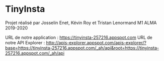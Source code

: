 # TinyInsta

Projet réalisé par Josselin Enet, Kévin Roy et Tristan Lenormand
M1 ALMA 2019-2020

URL de notre application : https://tinyinsta-257216.appspot.com
URL de notre API Explorer : http://apis-explorer.appspot.com/apis-explorer/?base=https://tinyinsta-257216.appspot.com/_ah/api&root=https://tinyinsta-257216.appspot.com/_ah/api